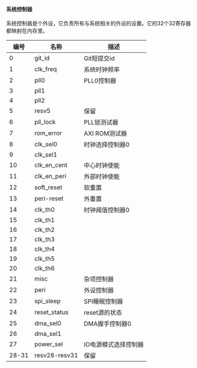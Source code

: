 #### 系统控制器

系统控制器是个外设，它负责所有与系统相关的外设的设置。它的32个32寄存器都映射在内存里。

| 编号  | 名称          | 描述                 |
| ----- | ------------- | -------------------- |
| 0     | git_id        | Git短提交id          |
| 1     | clk_freq      | 系统时钟频率         |
| 2     | pll0          | PLL0控制器           |
| 3     | pll1          |                      |
| 4     | pll2          |                      |
| 5     | resv5         | 保留                 |
| 6     | pll_lock      | PLL锁测试器          |
| 7     | rom_error     | AXI ROM测试器        |
| 8     | clk_sel0      | 时钟选择控制器0      |
| 9     | clk_sel1      |                      |
| 10    | clk_en_cent   | 中心时钟使能         |
| 11    | clk_en_peri   | 外部时钟使能         |
| 12    | soft_reset    | 软重置               |
| 13    | peri-reset    | 外重置               |
| 14    | clk_th0       | 时钟阈值控制器0      |
| 15    | clk_th1       |                      |
| 16    | clk_th2       |                      |
| 17    | clk_th3       |                      |
| 18    | clk_th4       |                      |
| 19    | clk_th5       |                      |
| 20    | clk_th6       |                      |
| 21    | misc          | 杂项控制器           |
| 22    | peri          | 外设控制器           |
| 23    | spi_sleep     | SPI睡眠控制器        |
| 24    | reset_status  | reset源的状态        |
| 25    | dma_sel0      | DMA握手控制器0       |
| 26    | dma_sel1      |                      |
| 27    | power_sel     | IO电源模式选择控制器 |
| 28-31 | resv28-resv31 | 保留                 |


